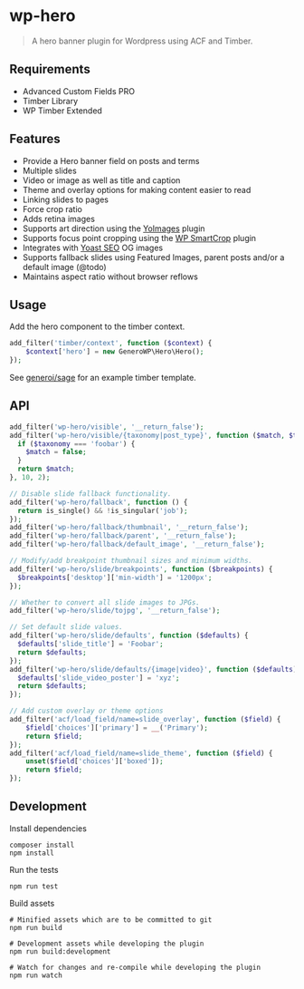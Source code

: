 # wp-hero

> A hero banner plugin for Wordpress using ACF and Timber.

## Requirements

- Advanced Custom Fields PRO
- Timber Library
- WP Timber Extended

## Features

- Provide a Hero banner field on posts and terms
- Multiple slides
- Video or image as well as title and caption
- Theme and overlay options for making content easier to read
- Linking slides to pages
- Force crop ratio
- Adds retina images
- Supports art direction using the [YoImages](https://wordpress.org/plugins/yoimages/) plugin
- Supports focus point cropping using the [WP SmartCrop](https://wordpress.org/plugins/wp-smartcrop/) plugin
- Integrates with [Yoast SEO](https://wordpress.org/plugins/wordpress-seo/) OG images
- Supports fallback slides using Featured Images, parent posts and/or a default image (@todo)
- Maintains aspect ratio without browser reflows

## Usage

Add the hero component to the timber context.

```php
add_filter('timber/context', function ($context) {
    $context['hero'] = new GeneroWP\Hero\Hero();
});
```

See [generoi/sage](https://github.com/generoi/sage/blob/genero/resources/views/layout/hero.twig) for an example timber template.

## API

```php
add_filter('wp-hero/visible', '__return_false');
add_filter('wp-hero/visible/{taxonomy|post_type}', function ($match, $taxonomy) {
  if ($taxonomy === 'foobar') {
    $match = false;
  }
  return $match;
}, 10, 2);

// Disable slide fallback functionality.
add_filter('wp-hero/fallback', function () {
  return is_single() && !is_singular('job');
});
add_filter('wp-hero/fallback/thumbnail', '__return_false');
add_filter('wp-hero/fallback/parent', '__return_false');
add_filter('wp-hero/fallback/default_image', '__return_false');

// Modify/add breakpoint thumbnail sizes and minimum widths.
add_filter('wp-hero/slide/breakpoints', function ($breakpoints) {
  $breakpoints['desktop']['min-width'] = '1200px';
});

// Whether to convert all slide images to JPGs.
add_filter('wp-hero/slide/tojpg', '__return_false');

// Set default slide values.
add_filter('wp-hero/slide/defaults', function ($defaults) {
  $defaults['slide_title'] = 'Foobar';
  return $defaults;
});
add_filter('wp-hero/slide/defaults/{image|video}', function ($defaults) {
  $defaults['slide_video_poster'] = 'xyz';
  return $defaults;
});

// Add custom overlay or theme options
add_filter('acf/load_field/name=slide_overlay', function ($field) {
    $field['choices']['primary'] = __('Primary');
    return $field;
});
add_filter('acf/load_field/name=slide_theme', function ($field) {
    unset($field['choices']['boxed']);
    return $field;
});
```

## Development

Install dependencies

    composer install
    npm install

Run the tests

    npm run test

Build assets

    # Minified assets which are to be committed to git
    npm run build

    # Development assets while developing the plugin
    npm run build:development

    # Watch for changes and re-compile while developing the plugin
    npm run watch
